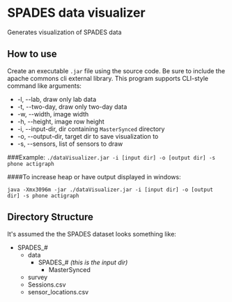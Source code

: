 # SPADES data visualizer
Generates visualization of SPADES data

## How to use
Create an executable `.jar` file using the source code. Be sure to include the apache commons cli external library.
This program supports CLI-style command like arguments:
* -l, --lab, draw only lab data
* -t, --two-day, draw only two-day data
* -w, --width, image width
* -h, --height, image row height
* -i, --input-dir, dir containing `MasterSynced` directory
* -o, --output-dir, target dir to save visualization to
* -s, --sensors, list of sensors to draw

###Example:
`./dataVisualizer.jar -i [input dir] -o [output dir] -s phone actigraph`

####To increase heap or have output displayed in windows:

`java -Xmx3096m -jar ./dataVisualizer.jar -i [input dir] -o [output dir] -s phone actigraph`

## Directory Structure
It's assumed the the SPADES dataset looks something like:
* SPADES_#
  * data
    * SPADES_# _(this is the input dir)_
      * MasterSynced
  * survey
  * Sessions.csv
  * sensor_locations.csv
